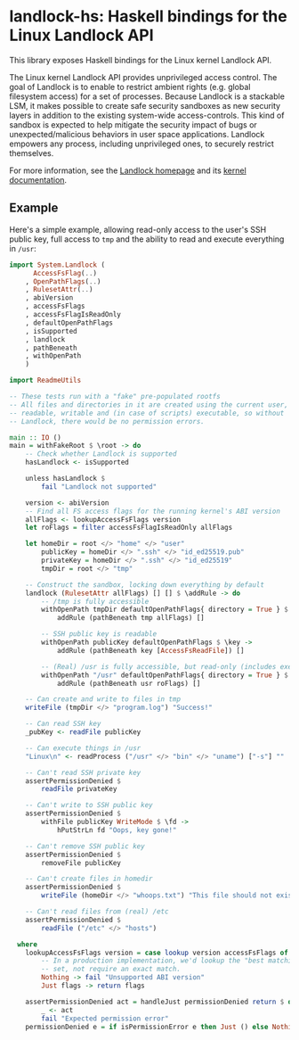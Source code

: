 # landlock-hs: Haskell bindings for the Linux Landlock API

This library exposes Haskell bindings for the Linux kernel Landlock API.

The Linux kernel Landlock API provides unprivileged access control. The goal
of Landlock is to enable to restrict ambient rights (e.g. global filesystem
access) for a set of processes. Because Landlock is a stackable LSM, it makes
possible to create safe security sandboxes as new security layers in addition
to the existing system-wide access-controls. This kind of sandbox is expected
to help mitigate the security impact of bugs or unexpected/malicious
behaviors in user space applications. Landlock empowers any process,
including unprivileged ones, to securely restrict themselves.

For more information, see the [Landlock homepage](https://landlock.io/) and its
[kernel documentation](https://docs.kernel.org/userspace-api/landlock.html).

## Example

Here's a simple example, allowing read-only access to the user's SSH public
key, full access to `tmp` and the ability to read and execute everything in
`/usr`:

```haskell
import System.Landlock (
      AccessFsFlag(..)
    , OpenPathFlags(..)
    , RulesetAttr(..)
    , abiVersion
    , accessFsFlags
    , accessFsFlagIsReadOnly
    , defaultOpenPathFlags
    , isSupported
    , landlock
    , pathBeneath
    , withOpenPath
    )

import ReadmeUtils

-- These tests run with a "fake" pre-populated rootfs
-- All files and directories in it are created using the current user,
-- readable, writable and (in case of scripts) executable, so without
-- Landlock, there would be no permission errors.

main :: IO ()
main = withFakeRoot $ \root -> do
    -- Check whether Landlock is supported
    hasLandlock <- isSupported

    unless hasLandlock $
        fail "Landlock not supported"

    version <- abiVersion
    -- Find all FS access flags for the running kernel's ABI version
    allFlags <- lookupAccessFsFlags version
    let roFlags = filter accessFsFlagIsReadOnly allFlags

    let homeDir = root </> "home" </> "user"
        publicKey = homeDir </> ".ssh" </> "id_ed25519.pub"
        privateKey = homeDir </> ".ssh" </> "id_ed25519"
        tmpDir = root </> "tmp"

    -- Construct the sandbox, locking down everything by default
    landlock (RulesetAttr allFlags) [] [] $ \addRule -> do
        -- /tmp is fully accessible
        withOpenPath tmpDir defaultOpenPathFlags{ directory = True } $ \tmp ->
            addRule (pathBeneath tmp allFlags) []

        -- SSH public key is readable
        withOpenPath publicKey defaultOpenPathFlags $ \key ->
            addRule (pathBeneath key [AccessFsReadFile]) []

        -- (Real) /usr is fully accessible, but read-only (includes executable permissions)
        withOpenPath "/usr" defaultOpenPathFlags{ directory = True } $ \usr -> do
            addRule (pathBeneath usr roFlags) []

    -- Can create and write to files in tmp
    writeFile (tmpDir </> "program.log") "Success!"

    -- Can read SSH key
    _pubKey <- readFile publicKey

    -- Can execute things in /usr
    "Linux\n" <- readProcess ("/usr" </> "bin" </> "uname") ["-s"] ""

    -- Can't read SSH private key
    assertPermissionDenied $
        readFile privateKey

    -- Can't write to SSH public key
    assertPermissionDenied $
        withFile publicKey WriteMode $ \fd ->
            hPutStrLn fd "Oops, key gone!"

    -- Can't remove SSH public key
    assertPermissionDenied $
        removeFile publicKey

    -- Can't create files in homedir
    assertPermissionDenied $
        writeFile (homeDir </> "whoops.txt") "This file should not exist!"

    -- Can't read files from (real) /etc
    assertPermissionDenied $
        readFile ("/etc" </> "hosts")

  where
    lookupAccessFsFlags version = case lookup version accessFsFlags of
        -- In a production implementation, we'd lookup the "best matching" flag
        -- set, not require an exact match.
        Nothing -> fail "Unsupported ABI version"
        Just flags -> return flags

    assertPermissionDenied act = handleJust permissionDenied return $ do
        _ <- act
        fail "Expected permission error"
    permissionDenied e = if isPermissionError e then Just () else Nothing
```
